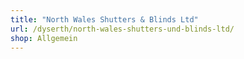 ```yaml
---
title: "North Wales Shutters & Blinds Ltd"
url: /dyserth/north-wales-shutters-und-blinds-ltd/
shop: Allgemein
---
```

